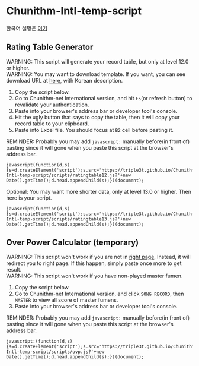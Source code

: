 # Chunithm-Intl-temp-script
한국어 설명은 [여기](README-KR.md)
## Rating Table Generator
WARNING: This script will generate your record table, but only at level 12.0 or higher.  
WARNING: You may want to download template. If you want, you can see download URL at [here](https://gall.dcinside.com/m/cnt/8757), with Korean description.
1. Copy the script below.
2. Go to Chunithm-net International version, and hit `F5`(or refresh button) to revalidate your authentication.
3. Paste into your browser's address bar or developer tool's console.
4. Hit the ugly button that says to copy the table, then it will copy your record table to your clipboard.
5. Paste into Excel file. You should focus at `B2` cell before pasting it.

REMINDER: Probably you may add `javascript:` manually before(in front of) pasting since it will gone when you paste this script at the browser's address bar.  
```
javascript(function(d,s){s=d.createElement('script');s.src='https://triple3t.github.io/Chunithm-Intl-temp-script/scripts/ratingtable12.js?'+new Date().getTime();d.head.appendChild(s);})(document);
```

Optional: You may want more shorter data, only at level 13.0 or higher. Then here is your script.
```
javascript(function(d,s){s=d.createElement('script');s.src='https://triple3t.github.io/Chunithm-Intl-temp-script/scripts/ratingtable13.js?'+new Date().getTime();d.head.appendChild(s);})(document);
```

## Over Power Calculator (temporary)
WARNING: This script won't work if you are not in [right page](https://chunithm-net-eng.com/mobile/record/musicGenre/master). Instead, it will redirect you to right page.
If this happen, simply paste once more to get result.  
WARNING: This script won't work if you have non-played master fumen.  
1. Copy the script below.
2. Go to Chunithm-net International version, and click `SONG RECORD`, then `MASTER` to view all score of master fumens.
3. Paste into your browser's address bar or developer tool's console.

REMINDER: Probably you may add `javascript:` manually before(in front of) pasting since it will gone when you paste this script at the browser's address bar.  
```
javascript:(function(d,s){s=d.createElement('script');s.src='https://triple3t.github.io/Chunithm-Intl-temp-script/scripts/ovp.js?'+new Date().getTime();d.head.appendChild(s);})(document);
```
